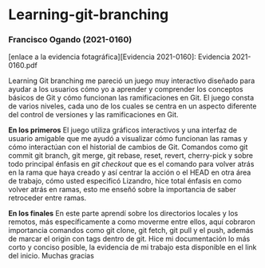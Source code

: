 # Learning-git-branching
### Francisco Ogando (2021-0160)

[enlace a la evidencia fotagráfica][Evidencia 2021-0160]: Evidencia 2021-0160.pdf

Learning Git branching me pareció un juego muy interactivo diseñado para ayudar a los usuarios cómo yo a aprender y comprender los conceptos básicos de Git y cómo funcionan las ramificaciones en Git. El juego consta de varios niveles, cada uno de los cuales se centra en un aspecto diferente del control de versiones y las ramificaciones en Git.

**En los primeros**
El juego utiliza gráficos interactivos y una interfaz de usuario amigable que me ayudó a visualizar cómo funcionan las ramas y cómo interactúan con el historial de cambios de Git. Comandos como git commit git branch, git merge, git rebase, reset, revert, cherry-pick y sobre todo principal énfasis en  *git checkout* que es el comando para volver atrás en la rama que haya creado y así centrar la acción o el HEAD en otra área de trabajo, cómo usted especificó Lizandro, hice total énfasis en como volver atrás en ramas, esto me enseñó sobre la importancia de saber retroceder entre ramas.

**En los finales**
En este parte aprendí sobre los directorios locales y los remotos, más específicamente a como moverme entre ellos, aquí cobraron importancia comandos como git clone, git fetch, git pull y el push,  además de marcar el origin con tags dentro de git.
Hice mi documentación lo más corto y conciso posible, la evidencia de mi trabajo esta disponible en el link del inicio. Muchas gracias

